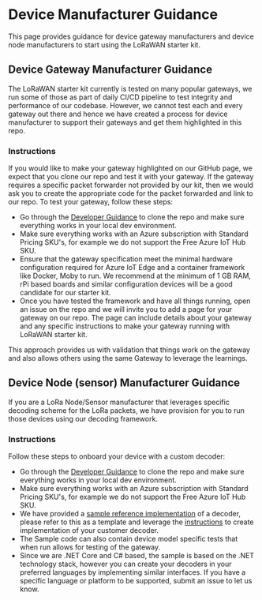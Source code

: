 # Device Manufacturer Guidance
This page provides guidance for device gateway manufacturers and device node manufacturers to start using the LoRaWAN starter kit.

## Device Gateway Manufacturer Guidance

The LoRaWAN starter kit currently is tested on many popular gateways, we run some of those as part of daily CI/CD pipeline to test integrity and performance of our codebase. However, we cannot test each and every gateway out there and hence we have created a process for device manufacturer to support their gateways and get them highlighted in this repo.

### Instructions
If you would like to make your gateway highlighted on our GitHub page, we expect that you clone  our repo and test it with your gateway. If the gateway requires a specific packet forwarder not provided by our kit, then  we would ask you to create the appropriate code for the packet forwarded and link to our repo. To test your gateway, follow these steps:
- Go through the [Developer Guidance](/Docs/devguide.md) to clone the repo and make sure everything works in your local dev environment.
- Make sure everything works with an Azure subscription with Standard Pricing SKU's, for example we do not support the Free Azure IoT Hub SKU.
- Ensure that the gateway specification meet the minimal hardware configuration required for Azure IoT Edge and a container framework like Docker, Moby to run. We recommend at the minimum of 1 GB RAM, rPi based boards and similar configuration devices will be a good candidate for our starter kit.
- Once you have tested the framework and have all things running, open an issue on the repo and we will invite you to add a page for your gateway on our repo. The page can include details about your gateway and any specific instructions to make your gateway running with LoRaWAN starter kit. 

This approach provides us with validation that things work on the gateway and also allows others using the same Gateway to leverage the learnings.

## Device Node (sensor) Manufacturer Guidance
If you are a LoRa Node/Sensor manufacturer that leverages specific decoding scheme for the LoRa packets, we have provision for you to run those devices using our decoding framework.
### Instructions
Follow these steps to onboard your device with a custom decoder:
- Go through the [Developer Guidance](/Docs/devguide.md) to clone the repo and make sure everything works in your local dev environment.
- Make sure everything works with an Azure subscription with Standard Pricing SKU's, for example we do not support the Free Azure IoT Hub SKU.
- We have provided a [sample reference implementation](/Samples/DecoderSample) of a decoder, please refer to this as a template and leverage the [instructions](/Samples/DecoderSample/ReadMe.md) to create implementation of your customer decoder. 
- The Sample code can also contain device model specific tests that when run allows for testing of the gateway.
- Since we are .NET Core and C# based, the sample is based on the .NET technology stack, however you can create your decoders in your preferred languages by implementing similar interfaces. If you have a specific language or platform to be supported, submit an issue to let us know.
  
